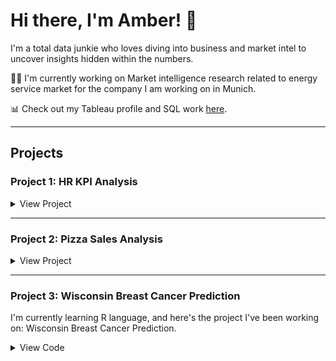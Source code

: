# Hi there, I'm Amber! 👋

I'm a total data junkie who loves diving into business and market intel to uncover insights hidden within the numbers. 

👩‍💻 I'm currently working on Market intelligence research related to energy service market for the company I am working on in Munich.

📊 Check out my Tableau profile and SQL work [here](https://public.tableau.com/app/profile/yining.zeng/vizzes).

---

## Projects

### Project 1: HR KPI Analysis

<details> 
<summary>View Project</summary>
</br>

[Tableau](https://public.tableau.com/views/HRdashboard_16928327379680/HRanalyticsdashboard?:language=zh-TW&:sid=&:display_count=n&:origin=viz_share_link)
 
[![HR KPI Analysis](https://drive.google.com/uc?export=view&id=1W9K0P3PzDyjoBNMEMW88w0fUbGsBiHms)](https://drive.google.com/drive/u/0/folders/1b_dC6NokoEJxdB3TJg6igCtwemin3iSu)


</details>

---

### Project 2: Pizza Sales Analysis

<details>
<summary>View Project</summary>
</br>

[Tableau](https://public.tableau.com/views/PerformanceofPizzaresaurant/Home?:language=zh-TW&:sid=&:display_count=n&:origin=viz_share_link)

[![Pizza Sales Analysis](https://drive.google.com/uc?export=view&id=1ZX97RYpYIFLQ-_MNANtEbPU7Ue0OVeqY)](https://drive.google.com/file/d/1ZX97RYpYIFLQ-_MNANtEbPU7Ue0OVeqY/view?usp=drive_link)

</details>

---

### Project 3: Wisconsin Breast Cancer Prediction

I'm currently learning R language, and here's the project I've been working on: Wisconsin Breast Cancer Prediction.

<details>
<summary>View Code</summary>

```r
## Read the data
data <- read.csv("wisc_bc_data.csv", stringsAsFactors = FALSE)

## View data dimension
dim(data)

## View data structure
str(data)

## Check missing data
sum(is.na(data))

# Load package & pre-process data
library(tidyverse)
data <- select(data, -1) %>%
 mutate_at('diagnosis', as.factor)

## Use stratified sampling
install.packages("sampling")
library(sampling)
set.seed(123)

## Data partitioning, 70% training; 30% testing
train_id <- strata(data, 'diagnosis', size = rev(round(table(data$diagnosis) * 0.7)))$ID_unit
train_data <- data[train_id, ]
test_data <- data[-train_id, ]

## Data modeling
install.packages("caret")
library(caret)
control <- trainControl(method = 'cv', number = 10)
model <- train(diagnosis ~ ., train_data,
 method = 'knn',
 preProcess = c('center', 'scale'),
 trControl = control,
 tuneLength = 5
)

## Result
model[["results"]]

## Model prediction
truth <- test_data$diagnosis
pred <- predict(model, newdata = test_data)
confusionMatrix(table(pred, truth))
